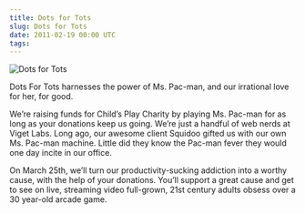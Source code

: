 ```yaml
---
title: Dots for Tots
slug: Dots for Tots
date: 2011-02-19 00:00 UTC
tags:
---
```


![Dots for Tots](/images/portfolio/dotsfortots.png)

Dots For Tots harnesses the power of Ms. Pac-man, and our irrational love for her, for good.

We’re raising funds for Child’s Play Charity by playing Ms. Pac-man for as long as your donations keep us going. We’re just a handful of web nerds at Viget Labs. Long ago, our awesome client Squidoo gifted us with our own Ms. Pac-man machine. Little did they know the Pac-man fever they would one day incite in our office.

On March 25th, we’ll turn our productivity-sucking addiction into a worthy cause, with the help of your donations. You’ll support a great cause and get to see on live, streaming video full-grown, 21st century adults obsess over a 30 year-old arcade game.
